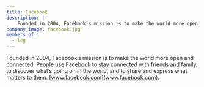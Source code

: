 ```yaml
---
title: Facebook
description: |-
    Founded in 2004, Facebook’s mission is to make the world more open and connected.
company_image: facebook.jpg
members_of:
  - leg
---
```

Founded in 2004, Facebook’s mission is to make the world more open and connected. People use Facebook to stay connected with friends and family, to discover what’s going on in the world, and to share and express what matters to them. [www.facebook.com](www.facebook.com).

